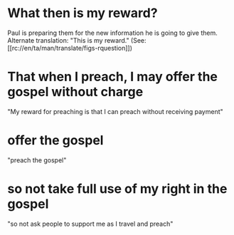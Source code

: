 # What then is my reward?

Paul is preparing them for the new information he is going to give them. Alternate translation: "This is my reward." (See: [[rc://en/ta/man/translate/figs-rquestion]])

# That when I preach, I may offer the gospel without charge

"My reward for preaching is that I can preach without receiving payment"

# offer the gospel

"preach the gospel"

# so not take full use of my right in the gospel

"so not ask people to support me as I travel and preach"

